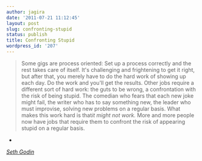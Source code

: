 ```yaml
---
author: jagira
date: '2011-07-21 11:12:45'
layout: post
slug: confronting-stupid
status: publish
title: Confronting Stupid
wordpress_id: '207'
---
```


> Some gigs are process oriented: Set up a process correctly and the
> rest takes care of itself. It's challenging and frightening to get
> it right, but after that, you merely have to do the hard work of
> showing up each day. Do the work and you'll get the results. Other
> jobs require a different sort of hard work: the guts to be wrong, a
> confrontation with the risk of being stupid. The comedian who fears
> that each new joke might fail, the writer who has to say something
> new, the leader who must improvise, solving new problems on a
> regular basis. What makes this work hard is
> that*it might not work.* More and more people now have jobs that
> require them to confront the risk of appearing stupid on a regular
> basis.

-
*[Seth Godin](http://sethgodin.typepad.com/seths_blog/2011/07/confronting-stupid.html)*


